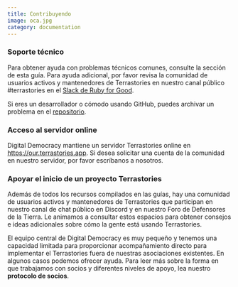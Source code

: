 ```yaml
---
title: Contribuyendo
image: oca.jpg
category: documentation
---
```


### Soporte técnico

Para obtener ayuda con problemas técnicos comunes, consulte la sección de esta guía. Para ayuda adicional, por favor revisa la comunidad de usuarios activos y mantenedores de Terrastories en nuestro canal público #terrastories en el [Slack de Ruby for Good](https://rubyforgood.slack.com/join/shared_invite/zt-1kfeimohe-KL~~~6Lkof7G94_7Ojd_Hw#/shared-invite/email).

Si eres un desarrollador o cómodo usando GitHub, puedes archivar un problema en el [repositorio](https://github.com/terrastories/terrastories).

### Acceso al servidor online

Digital Democracy mantiene un servidor Terrastories online en https://our.terrastories.app. Si desea solicitar una cuenta de la comunidad en nuestro servidor, por favor escríbanos a nosotros.

### Apoyar el inicio de un proyecto Terrastories

Además de todos los recursos compilados en las guías, hay una comunidad de usuarios activos y mantenedores de Terrastories que participan en nuestro canal de chat público en Discord y en nuestro Foro de Defensores de la Tierra. Le animamos a consultar estos espacios para obtener consejos e ideas adicionales sobre cómo la gente está usando Terrastories.

<app-button :color="true" link="https://forum.earthdefenderstoolkit.com/" text="EDT Forum"></app-button>

<app-button font="white" color="#7289DA" link="https://discord.gg/KWRFDh3v73" text="Discord"></app-button>

El equipo central de Digital Democracy es muy pequeño y tenemos una capacidad limitada para proporcionar acompañamiento directo para implementar el Terrastories fuera de nuestras asociaciones existentes. En algunos casos podemos ofrecer ayuda. Para leer más sobre la forma en que trabajamos con socios y diferentes niveles de apoyo, lea nuestro **protocolo de socios**.

<app-button color="rgb(26, 162, 212)" link="https://drive.google.com/file/d/1c9C1-6v1EHKnfrYDsBn3VNu5qS_pUNMC/view" text="Protocolo de socios"></app-button>

